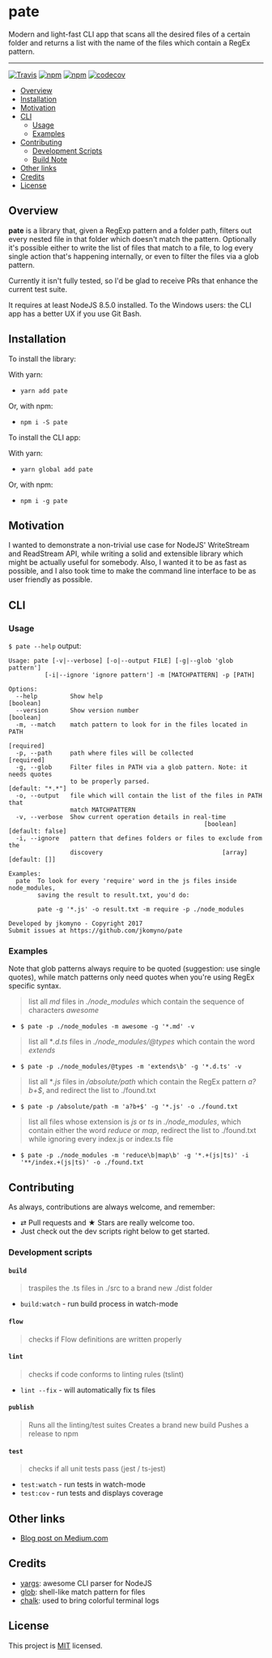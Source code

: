 # pate

Modern and light-fast CLI app that scans all the desired files of a certain folder and returns a list with the name of the files which contain a RegEx pattern.

--------------------------------

[![Travis](https://img.shields.io/travis/jkomyno/pate.svg?branch=master)](https://travis-ci.org/jkomyno/pate)
[![npm](https://img.shields.io/npm/v/pate.svg)](https://npmjs.com/package/pate)
[![npm](https://img.shields.io/npm/dm/pate.svg)](https://npmjs.com/package/pate)
[![codecov](https://codecov.io/gh/jkomyno/pate/branch/master/graph/badge.svg)](https://codecov.io/gh/jkomyno/pate)  

- [Overview](#overview)
- [Installation](#installation)
- [Motivation](#motivation)
- [CLI](#cli)
  - [Usage](#usage)
  - [Examples](#examples)
- [Contributing](#contributing)
  - [Development Scripts](#development-scripts)
  - [Build Note](#build-note)
- [Other links](#other-links)
- [Credits](#credits)
- [License](#license)

## Overview

**pate** is a library that, given a RegExp pattern and a folder path, filters out every nested file in that folder
which doesn't match the pattern. Optionally it's possible either to write the list of files that match to a file,
to log every single action that's happening internally, or even to filter the files via a glob pattern.

Currently it isn't fully tested, so I'd be glad to receive PRs that enhance the current test suite.

It requires at least NodeJS 8.5.0 installed.
To the Windows users: the CLI app has a better UX if you use Git Bash.

## Installation

To install the library:

With yarn:

- `yarn add pate`

Or, with npm:

- `npm i -S pate`

To install the CLI app:

With yarn:

- `yarn global add pate`

Or, with npm:

- `npm i -g pate`

## Motivation

I wanted to demonstrate a non-trivial use case for NodeJS' WriteStream and ReadStream API, while writing a solid
and extensible library which might be actually useful for somebody. Also, I wanted it to be as fast as possible, and I also took time to make the command line interface to be as user friendly as possible.

## CLI

### Usage

`$ pate --help` output:

```
Usage: pate [-v|--verbose] [-o|--output FILE] [-g|--glob 'glob pattern']
          [-i|--ignore 'ignore pattern'] -m [MATCHPATTERN] -p [PATH]

Options:
  --help         Show help                                             [boolean]
  --version      Show version number                                   [boolean]
  -m, --match    match pattern to look for in the files located in PATH
                                                                      [required]
  -p, --path     path where files will be collected                   [required]
  -g, --glob     Filter files in PATH via a glob pattern. Note: it needs quotes
                 to be properly parsed.                         [default: "*.*"]
  -o, --output   file which will contain the list of the files in PATH that
                 match MATCHPATTERN
  -v, --verbose  Show current operation details in real-time
                                                      [boolean] [default: false]
  -i, --ignore   pattern that defines folders or files to exclude from the
                 discovery                                 [array] [default: []]

Examples:
  pate  To look for every 'require' word in the js files inside node_modules,
        saving the result to result.txt, you'd do:

        pate -g '*.js' -o result.txt -m require -p ./node_modules

Developed by jkomyno - Copyright 2017
Submit issues at https://github.com/jkomyno/pate
```

### Examples

Note that glob patterns always require to be quoted (suggestion: use single quotes),
while match patterns only need quotes when you're using RegEx specific syntax.

> list all *md* files in *./node_modules* which contain the sequence of characters *awesome*

- `$ pate -p ./node_modules -m awesome -g '*.md' -v`

> list all **.d.ts* files in *./node_modules/@types* which contain the word *extends*

- `$ pate -p ./node_modules/@types -m 'extends\b' -g '*.d.ts' -v`

> list all **.js* files in */absolute/path* which contain the RegEx pattern *a?b+$*,
  and redirect the list to ./found.txt

-  `$ pate -p /absolute/path -m 'a?b+$' -g '*.js' -o ./found.txt`

> list all files whose extension is *js* or *ts* in *./node_modules*, which contain either the word *reduce* or *map*, redirect the list to ./found.txt while ignoring every index.js or index.ts file

-  `$ pate -p ./node_modules -m 'reduce\b|map\b' -g '*.+(js|ts)' -i '**/index.+(js|ts)' -o ./found.txt`

## Contributing

As always, contributions are always welcome, and remember:

-   ⇄ Pull requests and ★ Stars are really welcome too.
-   Just check out the dev scripts right below to get started.

### Development scripts

#### `build`

> traspiles the .ts files in ./src to a brand new ./dist folder

-   `build:watch` - run build process in watch-mode

#### `flow`

> checks if Flow definitions are written properly

#### `lint`

> checks if code conforms to linting rules (tslint)

-   `lint --fix` - will automatically fix ts files

#### `publish`

> Runs all the linting/test suites
> Creates a brand new build
> Pushes a release to npm

#### `test`

> checks if all unit tests pass (jest / ts-jest)

-   `test:watch` - run tests in watch-mode
-   `test:cov` - run tests and displays coverage

## Other links

- [Blog post on Medium.com](https://medium.com/@alberto.schiabel/introducing-pate-my-latest-open-source-side-project-12da4fccd9fc)

## Credits

- [yargs](https://github.com/yargs/yargs): awesome CLI parser for NodeJS
- [glob](https://github.com/isaacs/node-glob): shell-like match pattern for files
- [chalk](https://github.com/chalk/chalk): used to bring colorful terminal logs

## License

This project is [MIT](LICENSE) licensed.

